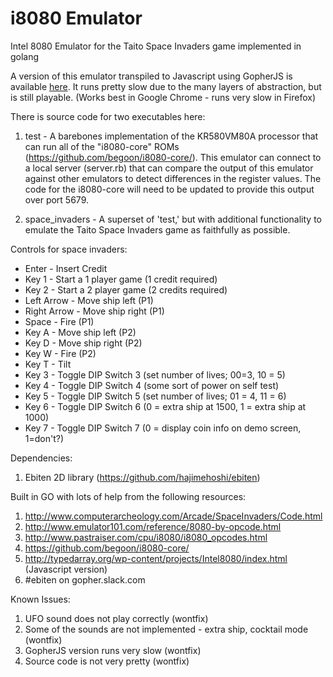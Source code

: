# i8080 Emulator
Intel 8080 Emulator for the Taito Space Invaders game implemented in golang

A version of this emulator transpiled to Javascript using GopherJS is available [here](https://insood.github.io/8080/). It runs pretty slow due to the many layers of abstraction, but is still playable. (Works best in Google Chrome - runs very slow in Firefox)

There is source code for two executables here:

1) test - A barebones implementation of the KR580VM80A processor that can run all of the "i8080-core" ROMs (https://github.com/begoon/i8080-core/). This emulator can connect to a local server (server.rb) that can compare the output of this emulator against other emulators to detect differences in the register values. The code for the i8080-core will need to be updated to provide this output over port 5679.

2) space_invaders - A superset of 'test,' but with additional functionality to emulate the Taito Space Invaders game as faithfully as possible. 

Controls for space invaders:

* Enter - Insert Credit
* Key 1 - Start a 1 player game (1 credit required)
* Key 2 - Start a 2 player game (2 credits required)
* Left Arrow - Move ship left (P1)
* Right Arrow - Move ship right (P1)
* Space - Fire (P1)
* Key A - Move ship left (P2)
* Key D - Move ship right (P2)
* Key W - Fire (P2)
* Key T - Tilt
* Key 3 - Toggle DIP Switch 3 (set number of lives; 00=3, 10 = 5)
* Key 4 - Toggle DIP Switch 4 (some sort of power on self test)
* Key 5 - Toggle DIP Switch 5 (set number of lives; 01 = 4, 11 = 6)
* Key 6 - Toggle DIP Switch 6 (0 = extra ship at 1500, 1 = extra ship at 1000)
* Key 7 - Toggle DIP Switch 7 (0 = display coin info on demo screen, 1=don't?)

Dependencies:
1) Ebiten 2D library (https://github.com/hajimehoshi/ebiten)

Built in GO with lots of help from the following resources:
1) http://www.computerarcheology.com/Arcade/SpaceInvaders/Code.html
2) http://www.emulator101.com/reference/8080-by-opcode.html
3) http://www.pastraiser.com/cpu/i8080/i8080_opcodes.html
4) https://github.com/begoon/i8080-core/
5) http://typedarray.org/wp-content/projects/Intel8080/index.html (Javascript version)
6) #ebiten on gopher.slack.com

Known Issues:
1) UFO sound does not play correctly (wontfix)
2) Some of the sounds are not implemented - extra ship, cocktail mode (wontfix)
3) GopherJS version runs very slow (wontfix)
4) Source code is not very pretty (wontfix)